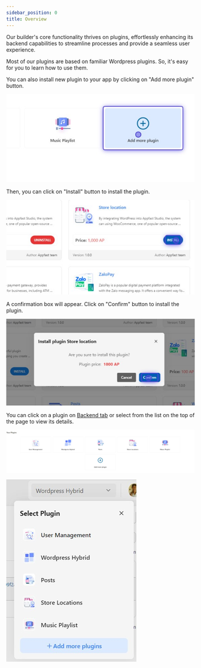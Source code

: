 ```yaml
---
sidebar_position: 0
title: Overview
---
```


Our builder's core functionality thrives on plugins, effortlessly enhancing its backend capabilities to streamline processes and provide a seamless user experience.

Most of our plugins are based on familiar Wordpress plugins. So, it's easy for you to learn how to use them.

You can also install new plugin to your app by clicking on "Add more plugin" button.

![Add more plugin](../../static/img/plugin_Add_more.jpg)

Then, you can click on "Install" button to install the plugin.

![Install new plugin](../../static/img/plugin_Install_new.jpg)

A confirmation box will appear. Click on "Confirm" button to install the plugin.

![Confirm new plugin](../../static/img/plugin_Install_new_confirm.jpg)

You can click on a plugin on [Backend tab](../GETTING%20STARTED/backend-tab.md) or select from the list on the top of the page to view its details.

![Plugin list](../../static/img/backend_plugin_list.jpg)

![Select plugin](../../static/img/select_plugin.jpg)
